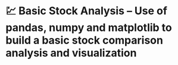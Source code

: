 # 💹 Basic Stock Analysis – Use of pandas, numpy and matplotlib to build a basic stock comparison analysis and visualization

